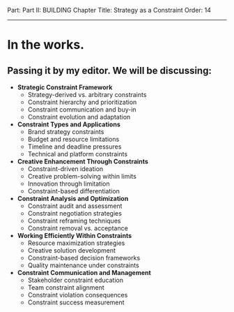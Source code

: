 Part: Part II: BUILDING
Chapter Title: Strategy as a Constraint
Order: 14

---

# In the works.

## Passing it by my editor. We will be discussing:

- **Strategic Constraint Framework**
  - Strategy-derived vs. arbitrary constraints
  - Constraint hierarchy and prioritization
  - Constraint communication and buy-in
  - Constraint evolution and adaptation
- **Constraint Types and Applications**
  - Brand strategy constraints
  - Budget and resource limitations
  - Timeline and deadline pressures
  - Technical and platform constraints
- **Creative Enhancement Through Constraints**
  - Constraint-driven ideation
  - Creative problem-solving within limits
  - Innovation through limitation
  - Constraint-based differentiation
- **Constraint Analysis and Optimization**
  - Constraint audit and assessment
  - Constraint negotiation strategies
  - Constraint reframing techniques
  - Constraint removal vs. acceptance
- **Working Efficiently Within Constraints**
  - Resource maximization strategies
  - Creative solution development
  - Constraint-based decision frameworks
  - Quality maintenance under constraints
- **Constraint Communication and Management**
  - Stakeholder constraint education
  - Team constraint alignment
  - Constraint violation consequences
  - Constraint success measurement

<div style="height: 120px;"></div>
